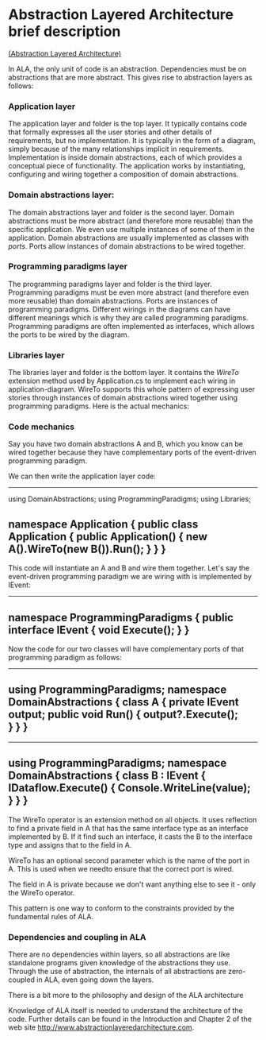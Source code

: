 
# Abstraction Layered Architecture brief description

[(Abstraction Layered Architecture)](http://www.abstractionlayeredarchitecture.com)

In ALA, the only unit of code is an abstraction. Dependencies must be on abstractions that are more abstract. This gives rise to abstraction layers as follows:

### Application layer

The application layer and folder is the top layer. It typically contains code that formally expresses all the user stories and other details of requirements, but no implementation. It is typically in the form of a diagram, simply because of the many relationships implicit in requirements. Implementation is inside domain abstractions, each of which provides a conceptual piece of functionality. The application works by instantiating, configuring and wiring together a composition of domain abstractions.

### Domain abstractions layer:

The domain abstractions layer and folder is the second layer. Domain abstractions must be more abstract (and therefore more reusable) than the specific application. We even use multiple instances of some of them in the application. Domain abstractions are usually implemented as classes with *ports*. Ports allow instances of domain abstractions to be wired together.

### Programming paradigms layer

The programming paradigms layer and folder is the third layer. Programming paradigms must be even more abstract (and therefore even more reusable) than domain abstractions. Ports  are instances of programming paradigms. Different wirings in the diagrams can have different meanings which is why they are called programming paradigms. Programming paradigms are often implemented as interfaces, which allows the ports to be wired by the diagram.

### Libraries layer

The libraries layer and folder is the bottom layer. It contains the *WireTo* extension method used by Application.cs to implement each wiring in application-diagram. WireTo supports this whole pattern of expressing user stories through instances of domain abstractions wired together using programming paradigms. Here is the actual mechanics:

### Code mechanics

Say you have two domain abstractions A and B, which you know can be wired together because they have complementary ports of the event-driven programming paradigm.

We can then write the application layer code:

---
using DomainAbstractions;
using ProgrammingParadigms;
using Libraries;

namespace Application
{
    public class Application
    {
        public Application()
        {
            new A().WireTo(new B()).Run();
        }
    }
}
---
    
This code will instantiate an A and B and wire them together.
Let's say the event-driven programming paradigm we are wiring with is implemented by IEvent:


---
namespace ProgrammingParadigms
{
    public interface IEvent
    {
        void Execute();
    }
}
---


Now the code for our two classes will have complementary ports of that programming paradigm as follows:


---
using ProgrammingParadigms;
namespace DomainAbstractions
{
    class A
    {
        private IEvent output;
        public void Run()
        {
            output?.Execute();    
        }
    }
}
---


---
using ProgrammingParadigms;
namespace DomainAbstractions
{
    class B : IEvent
    {
        IDataflow.Execute()
        { 
            Console.WriteLine(value);
        }
    }
}
---


The WireTo operator is an extension method on all objects. It uses reflection to find a private field in A that has the same interface type as an interface implemented by B. If it find such an interface, it casts the B to the interface type and assigns that to the field in A. 

WireTo has an optional second parameter which is the name of the port in A. This is used when we needto ensure that the correct port is wired.

The field in A is private because we don't want anything else to see it - only the WireTo operator.

This pattern is one way to conform to the constraints provided by the fundamental rules of ALA.

### Dependencies and coupling in ALA

There are no dependencies within layers, so all abstractions are like standalone programs given knowledge of the abstractions they use. Through the use of abstraction, the internals of all abstractions are zero-coupled in ALA, even going down the layers.

There is a bit more to the philosophy and design of the ALA architecture


Knowledge of ALA itself is needed to understand the architecture of the code. Further details can be found in the Introduction and Chapter 2 of the web site <http://www.abstractionlayeredarchitecture.com>.



